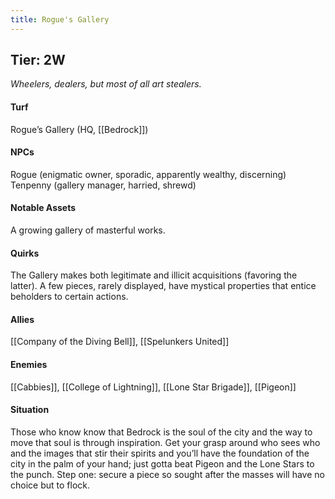 ```yaml
---
title: Rogue's Gallery
---
```


## Tier: 2W
*Wheelers, dealers, but most of all art stealers.* 

#### **Turf**
Rogue’s Gallery (HQ, [[Bedrock]])

#### **NPCs**
Rogue (enigmatic owner, sporadic, apparently wealthy, discerning) Tenpenny (gallery 
manager, harried, shrewd)

#### **Notable Assets**
A growing gallery of masterful works.

#### **Quirks**
The Gallery makes both legitimate and illicit acquisitions (favoring the latter). A few pieces, rarely displayed, have mystical properties that entice beholders to certain actions. 

#### **Allies**
[[Company of the Diving Bell]], [[Spelunkers United]]

#### **Enemies**
[[Cabbies]], [[College of Lightning]], [[Lone Star Brigade]], [[Pigeon]]

#### **Situation**
Those who know know that Bedrock is the soul of the city and the way to move that soul is through inspiration. Get your grasp around who sees who and the images that stir their spirits and you’ll have the foundation of the city in the palm of your hand; just gotta beat Pigeon and the Lone Stars to the punch. Step one: secure a piece so sought after the masses will have no choice but to flock. 